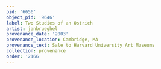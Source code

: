 ```yaml
---
pid: '6656'
object_pid: '9646'
label: Two Studies of an Ostrich
artist: janbrueghel
provenance_date: '2003'
provenance_location: Cambridge, MA
provenance_text: Sale to Harvard University Art Museums
collection: provenance
order: '2166'
---
```

